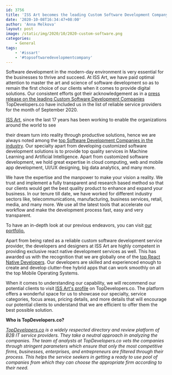 ```yaml
---
id: 3756
title: 'ISS Art becomes the leading Custom Software Development Company of September 2020'
date: '2020-10-08T16:34:47+08:00'
author: 'Anna Melkova'
layout: post
image: /static/img/2020/10/2020-custom-software.png
categories:
    - General
tags:
    - '#issart'
    - '#topsoftwaredevelopmentcompany'
---
```


Software development in the modern-day environment is very essential for the businesses to thrive and succeed. At ISS Art, we have paid optimal attention to master the art and science of software development so as to remain the first choice of our clients when it comes to provide digital solutions. Our consistent efforts got their acknowledgement as in a [press release on the leading Custom Software Development Companies](https://www.topdevelopers.co/press-releases/leading-software-development-companies-september-2020) TopDevelopers.co have included us in the list of reliable service providers for the month of September 2020.

[ISS Art](https://issart.com/), since the last 17 years has been working to enable the organizations around the world to see

their dream turn into reality through productive solutions, hence we are always noted among the [top Software Development Companies in the industry](https://www.topdevelopers.co/directory/software-development-companies#iss-art-llc). Our specialty apart from developing customized software development solutions is to provide top quality services in Machine Learning and Artificial Intelligence. Apart from customized software development, we hold great expertise in cloud computing, web and mobile app development, UI/UX designing, big data analytics, and many more.

We have the expertise and the manpower to make your vision a reality. We trust and implement a fully transparent and research based method so that our clients would get the best quality product to enhance and expand your business. In our tenure till date, we have worked for different industry sectors like, telecommunications, manufacturing, business services, retail, media, and many more. We use all the latest tools that accelerate our workflow and make the development process fast, easy and very transparent.

To have an in-depth look at our previous endeavors, you can visit [our portfolio.](https://issart.com/portfolio/)

Apart from being rated as a reliable custom software development service provider, the developers and designers at ISS Art are highly competent in providing exclusive react native development services as well. This has awarded us with the recognition that we are globally one of the [top React Native Developers](https://blog.issart.com/topdevelopers-co-has-announced-iss-art-as-a-top-react-native-development-company/). Our developers are skilled and experienced enough to create and develop clutter-free hybrid apps that can work smoothly on all the top Mobile Operating Systems.

When it comes to understanding our capability, we will recommend our potential clients to visit [ISS Art's profile](https://www.topdevelopers.co/profile/iss-art-llc) on TopDevelopers.co. The platform offers a wonderful space for us to showcase our specialty, service categories, focus areas, pricing details, and more details that will encourage our potential clients to understand that we are efficient to offer them the best possible solution.

**Who is TopDevelopers.co?**

[*TopDevelopers.co*](https://www.topdevelopers.co) *is a widely respected directory and review platform of B2B IT service providers. They take a neutral approach in analyzing the companies. The team of analysts at TopDevelopers.co vets the companies through stringent parameters which ensure that only the most competitive firms, businesses, enterprises, and entrepreneurs are filtered through their process. This helps the service seekers in getting* a *ready to use pool of companies from which they can choose the appropriate firm according to their need.*